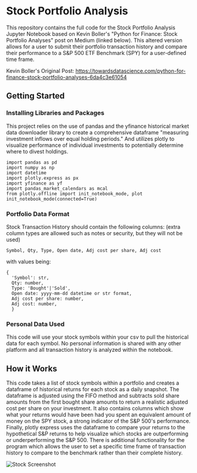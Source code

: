 # Stock Portfolio Analysis

This repository contains the full code for the Stock Portfolio Analysis Jupyter Notebook based on Kevin Boller's "Python for Finance: Stock Portfolio Analyses" post on Medium (linked below). This altered version allows for a user to submit their portfolio transaction history and compare their performance to a S&P 500 ETF Benchmark (SPY) for a user-defined time frame.

Kevin Boller's Original Post: https://towardsdatascience.com/python-for-finance-stock-portfolio-analyses-6da4c3e61054

## Getting Started

### Installing Libraries and Packages

This project relies on the use of pandas and the yfinance historical market data downloader library to create a comprehensive dataframe "measuring investment inflows over equal holding periods." And utilizes plotly to visualize performance of individual investments to potentially determine where to divest holdings.
```
import pandas as pd
import numpy as np
import datetime
import plotly.express as px
import yfinance as yf
import pandas_market_calendars as mcal
from plotly.offline import init_notebook_mode, plot
init_notebook_mode(connected=True)
```

### Portfolio Data Format

Stock Transaction History should contain the following columns:
(extra column types are allowed such as notes or security, but they will not be used)
```
Symbol, Qty, Type, Open date, Adj cost per share, Adj cost
```
with values being:
```
{
  'Symbol': str,
  Qty: number,
  Type: 'Bought'|'Sold',
  Open date: yyyy-mm-dd datetime or str format,
  Adj cost per share: number,
  Adj cost: number,
  }
  ```

### Personal Data Used

This code will use your stock symbols within your csv to pull the historical data for each symbol. No personal information is shared with any other platform and all transaction history is analyzed within the notebook.

## How it Works

This code takes a list of stock symbols within a portfolio and creates a dataframe of historical returns for each stock as a daily snapshot. The dataframe is adjusted using the FIFO method and subtracts sold share amounts from the first bought share amounts to return a realistic adjusted cost per share on your investment. It also contains columns which show what your returns would have been had you spent an equivalent amount of money on the SPY stock, a strong indicator of the S&P 500's performance. Finally, plotly express uses the dataframe to compare your returns to the hypothetical S&P returns to help visualize which stocks are outperforming or underperforming the S&P 500. There is additional functionality for the program which allows the user to set a specific time frame of transaction history to compare to the benchmark rather than their complete history.

![Stock Screenshot](https://user-images.githubusercontent.com/56841052/105677466-e6daed00-5eb9-11eb-8d77-aa926b89d898.png)
